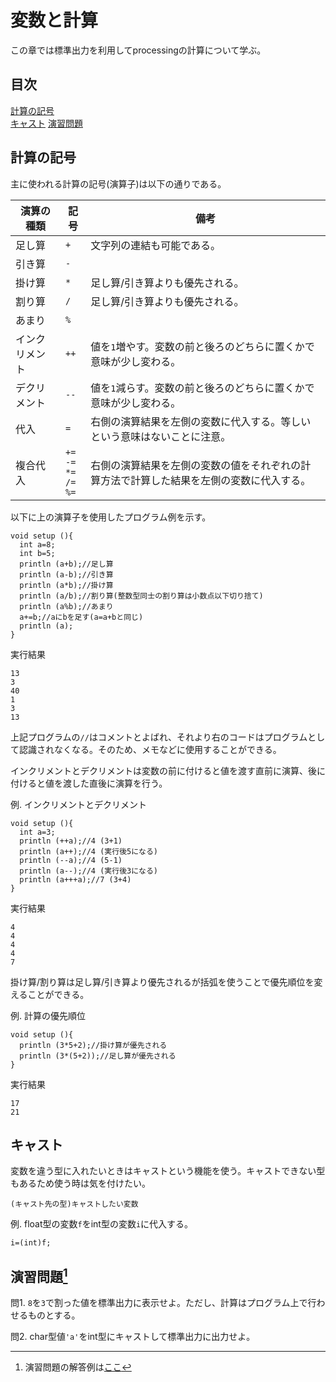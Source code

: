 # 変数と計算
この章では標準出力を利用してprocessingの計算について学ぶ。

## 目次
[計算の記号](#計算の記号)  
[キャスト](#キャスト)
[演習問題](#演習問題1)

## 計算の記号
主に使われる計算の記号(演算子)は以下の通りである。

|演算の種類|記号|備考|
|-|-|-|
|足し算|`+`|文字列の連結も可能である。|
|引き算|`-`|
|掛け算|`*`|足し算/引き算よりも優先される。|
|割り算|`/`|足し算/引き算よりも優先される。|
|あまり|`%`|
|インクリメント|`++`|値を`1`増やす。変数の前と後ろのどちらに置くかで意味が少し変わる。|
|デクリメント|`--`|値を`1`減らす。変数の前と後ろのどちらに置くかで意味が少し変わる。|
|代入|`=`|右側の演算結果を左側の変数に代入する。等しいという意味はないことに注意。|
|複合代入|`+=`<br>`-=`<br>`*=`<br>`/=`<br>`%=`|右側の演算結果を左側の変数の値をそれぞれの計算方法で計算した結果を左側の変数に代入する。|

以下に上の演算子を使用したプログラム例を示す。
```
void setup (){
  int a=8;
  int b=5;
  println (a+b);//足し算
  println (a-b);//引き算
  println (a*b);//掛け算
  println (a/b);//割り算(整数型同士の割り算は小数点以下切り捨て)
  println (a%b);//あまり
  a+=b;//aにbを足す(a=a+bと同じ)
  println (a);
}
```
実行結果
```
13
3
40
1
3
13

```
上記プログラムの`//`はコメントとよばれ、それより右のコードはプログラムとして認識されなくなる。そのため、メモなどに使用することができる。

インクリメントとデクリメントは変数の前に付けると値を渡す直前に演算、後に付けると値を渡した直後に演算を行う。

例. インクリメントとデクリメント
```
void setup (){
  int a=3;
  println (++a);//4 (3+1)
  println (a++);//4 (実行後5になる)
  println (--a);//4 (5-1)
  println (a--);//4 (実行後3になる)
  println (a+++a);//7 (3+4)
}
```
実行結果
```
4
4
4
4
7

```
掛け算/割り算は足し算/引き算より優先されるが括弧を使うことで優先順位を変えることができる。

例. 計算の優先順位
```
void setup (){
  println (3*5+2);//掛け算が優先される
  println (3*(5+2));//足し算が優先される
}
```
実行結果
```
17
21

```

## キャスト
変数を違う型に入れたいときはキャストという機能を使う。キャストできない型もあるため使う時は気を付けたい。
```
(キャスト先の型)キャストしたい変数
```
例. float型の変数`f`をint型の変数`i`に代入する。
```
i=(int)f;
```

## 演習問題[^1]
問1. `8`を`3`で割った値を標準出力に表示せよ。ただし、計算はプログラム上で行わせるものとする。

問2. char型値`'a'`をint型にキャストして標準出力に出力せよ。

[^1]: 演習問題の解答例は[ここ](answers.md)